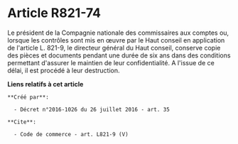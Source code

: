 # Article R821-74

Le président de la Compagnie nationale des commissaires aux comptes ou, lorsque les contrôles sont mis en œuvre par le Haut
conseil en application de l'article L. 821-9, le directeur général du Haut conseil, conserve copie des pièces et documents
pendant une durée de six ans dans des conditions permettant d'assurer le maintien de leur confidentialité. A l'issue de ce
délai, il est procédé à leur destruction.

**Liens relatifs à cet article**

	**Créé par**:

	  - Décret n°2016-1026 du 26 juillet 2016 - art. 35

	**Cite**:

	  - Code de commerce - art. L821-9 (V)
